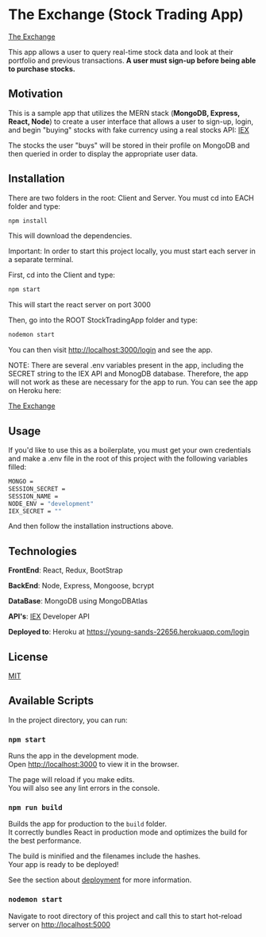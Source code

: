 # The Exchange (Stock Trading App)

[The Exchange](https://young-sands-22656.herokuapp.com/login)

This app allows a user to query real-time stock data and look at their portfolio and previous transactions. **A user must sign-up before being able to purchase stocks.**

## Motivation

This is a sample app that utilizes the MERN stack (**MongoDB, Express, React, Node**) to create a user interface that allows a user to sign-up, login, and begin "buying" stocks with fake currency using a real stocks API: [IEX](https://iexcloud.io/docs/api/)

The stocks the user "buys" will be stored in their profile on MongoDB and then queried in order to display the appropriate user data.

## Installation

There are two folders in the root: Client and Server. You must cd into EACH folder and type:

```bash
npm install
```

This will download the dependencies. 

Important: In order to start this project locally, you must start each server in a separate terminal.

First, cd into the Client and type:
```bash
npm start
```
This will start the react server on port 3000

Then, go into the ROOT StockTradingApp folder and type:
```bash
nodemon start
```

You can then visit <http://localhost:3000/login> and see the app.

NOTE: There are several .env variables present in the app, including the SECRET string to the IEX API and MonogDB database. Therefore, the app will not work as these are necessary for the app to run. You can see the app on Heroku here: 

[The Exchange](https://young-sands-22656.herokuapp.com/login)
## Usage

If you'd like to use this as a boilerplate, you must get your own credentials and make a .env file in the root of this project with the following variables filled:
```bash
MONGO = 
SESSION_SECRET = 
SESSION_NAME = 
NODE_ENV = "development"
IEX_SECRET = ""
```
And then follow the installation instructions above.
## Technologies
**FrontEnd**: React, Redux, BootStrap

**BackEnd**: Node, Express, Mongoose, bcrypt

**DataBase**: MongoDB using MongoDBAtlas

**API's**: [IEX](https://iexcloud.io/docs/api/) Developer API

**Deployed to**: Heroku at <https://young-sands-22656.herokuapp.com/login>



## License
[MIT](https://choosealicense.com/licenses/mit/)



## Available Scripts

In the project directory, you can run:

### `npm start`

Runs the app in the development mode.<br />
Open [http://localhost:3000](http://localhost:3000) to view it in the browser.

The page will reload if you make edits.<br />
You will also see any lint errors in the console.

### `npm run build`

Builds the app for production to the `build` folder.<br />
It correctly bundles React in production mode and optimizes the build for the best performance.

The build is minified and the filenames include the hashes.<br />
Your app is ready to be deployed!

See the section about [deployment](https://facebook.github.io/create-react-app/docs/deployment) for more information.

### `nodemon start`

Navigate to root directory of this project and call this to start hot-reload server on [http://localhost:5000](http://localhost:5000)



